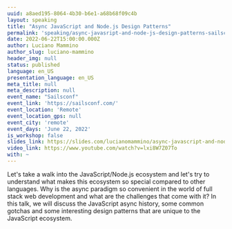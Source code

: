 ```yaml
---
uuid: a8aed195-8064-4b30-b6e1-a68b68f09c4b
layout: speaking
title: "Async JavaScript and Node.js Design Patterns"
permalink: 'speaking/async-javasript-and-node-js-design-patterns-sailsconf'
date: 2022-06-22T15:00:00.000Z
author: Luciano Mammino
author_slug: luciano-mammino
header_img: null
status: published
language: en_US
presentation_language: en_US
meta_title: null
meta_description: null
event_name: "Sailsconf"
event_link: 'https://sailsconf.com/'
event_location: 'Remote'
event_location_gps: null
event_city: 'remote'
event_days: 'June 22, 2022'
is_workshop: false
slides_link: https://slides.com/lucianomammino/async-javascript-and-nodejs-design-patterns
video_link: https://www.youtube.com/watch?v=lxi8W7Z07To
with: ~
---
```


Let's take a walk into the JavaScript/Node.js ecosystem and let's try to understand what makes this ecosystem so special compared to other languages. Why is the async paradigm so convenient in the world of full stack web development and what are the challenges that come with it?
In this talk, we will discuss the JavaScript async history, some common gotchas and some interesting design patterns that are unique to the JavaScript ecosystem.

